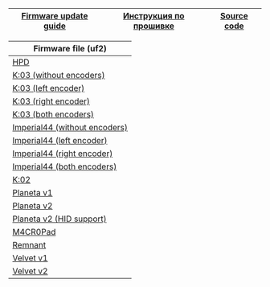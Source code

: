 | [Firmware update guide][18]  | [Инструкция по прошивке][19] | [Source code][20] |
| ---------------------------  | ---------------------------- | ----------------- |


| Firmware file (uf2) |
| ------------------- |
|[HPD][01]
|[K:03 (without encoders)][02]
|[K:03 (left encoder)][03]
|[K:03 (right encoder)][04]
|[K:03 (both encoders)][05]
|[Imperial44 (without encoders)][06]
|[Imperial44 (left encoder)][07]
|[Imperial44 (right encoder)][08]
|[Imperial44 (both encoders)][09]
|[K:02][10]
|[Planeta v1][11]
|[Planeta v2][12]
|[Planeta v2 (HID support)][13]
|[M4CR0Pad][14]
|[Remnant][15]
|[Velvet v1][16]
|[Velvet v2][17]


[01]: https://github.com/ergohaven/vial-qmk/releases/download/3.4/3.4_hpd_v1.uf2                          
[02]: https://github.com/ergohaven/vial-qmk/releases/download/3.4/3.4_k03_no-enc.uf2          
[03]: https://github.com/ergohaven/vial-qmk/releases/download/3.4/3.4_k03_enc-left.uf2       
[04]: https://github.com/ergohaven/vial-qmk/releases/download/3.4/3.4_k03_enc-right.uf2     
[05]: https://github.com/ergohaven/vial-qmk/releases/download/3.4/3.4_k03_enc-left-right.uf2
[06]: https://github.com/ergohaven/vial-qmk/releases/download/3.4/3.4_imperial44_no-enc.uf2    
[07]: https://github.com/ergohaven/vial-qmk/releases/download/3.4/3.4_imperial44_enc-left.uf2  
[08]: https://github.com/ergohaven/vial-qmk/releases/download/3.4/3.4_imperial44_enc-right.uf2
[09]: https://github.com/ergohaven/vial-qmk/releases/download/3.4/3.4_imperial44_enc-left-right.uf2
[10]: https://github.com/ergohaven/vial-qmk/releases/download/3.4/3.4_k02_v1.uf2
[11]: https://github.com/ergohaven/vial-qmk/releases/download/3.4/3.4_planeta_v1.uf2
[12]: https://github.com/ergohaven/vial-qmk/releases/download/3.4/3.4_planeta_v2.uf2
[13]: https://github.com/ergohaven/vial-qmk/releases/download/3.4/3.4_planeta_hid.uf2
[14]: https://github.com/ergohaven/vial-qmk/releases/download/3.4/3.4_macropad_v1.uf2
[15]: https://github.com/ergohaven/vial-qmk/releases/download/3.4/3.4_remnant_v1.uf2
[16]: https://github.com/ergohaven/vial-qmk/releases/download/3.4/3.4_velvet_v1.uf2
[17]: https://github.com/ergohaven/vial-qmk/releases/download/3.4/3.4_velvet_v2.uf2
[18]: https://ergohaven.xyz/docs
[19]: https://ru.ergohaven.xyz/docs
[20]: https://github.com/ergohaven/vial-qmk/tree/vial/keyboards/ergohaven
